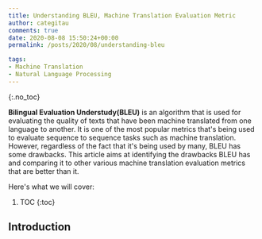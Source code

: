 ```yaml
---
title: Understanding BLEU, Machine Translation Evaluation Metric
author: categitau
comments: true
date: 2020-08-08 15:50:24+00:00
permalink: /posts/2020/08/understanding-bleu

tags:
- Machine Translation
- Natural Language Processing
---
```

{:.no_toc}

**Bilingual Evaluation Understudy(BLEU)** is an algorithm that is used for evaluating the quality of texts that have been machine translated from one language to another. It is one of the most popular metrics that's being used to evaluate sequence to sequence tasks such as machine translation. However, regardless of the fact that it's being used by many, BLEU has some drawbacks. This article aims at identifying the drawbacks BLEU has and comparing it to other various machine translation evaluation metrics that are better than it.

Here's what we will cover:

1. TOC
{:toc}

## Introduction